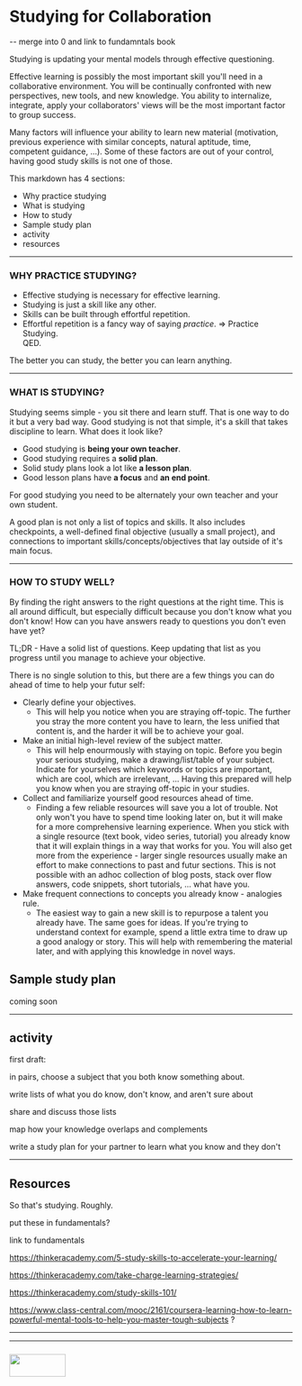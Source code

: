 # Studying for Collaboration

-- merge into 0 and link to fundamntals book

Studying is updating your mental models through effective questioning.

Effective learning is possibly the most important skill you'll need in a collaborative environment. You will be continually confronted with new perspectives, new tools, and new knowledge.  You ability to internalize, integrate, apply your collaborators' views will be the most important factor to group success.

Many factors will influence your ability to learn new material (motivation, previous experience with similar concepts, natural aptitude, time, competent guidance, ...).  Some of these factors are out of your control, having good study skills is not one of those.

This markdown has 4 sections: 
* Why practice studying
* What is studying
* How to study
* Sample study plan
* activity
* resources

---
### WHY PRACTICE STUDYING?
* Effective studying is necessary for effective learning.
* Studying is just a skill like any other.
* Skills can be built through effortful repetition.
* Effortful repetition is a fancy way of saying _practice_.
=> Practice Studying.  
QED.

The better you can study, the better you can learn anything.

_______ 

### WHAT IS STUDYING?
Studying seems simple - you sit there and learn stuff.  That is one way to do it but a very bad way.  Good studying is not that simple, it's a skill that takes discipline to learn.  What does it look like?
* Good studying is **being your own teacher**. 
* Good studying requires a **solid plan**.
* Solid study plans look a lot like **a lesson plan**.
* Good lesson plans have **a focus** and **an end point**.

For good studying you need to be alternately your own teacher and your own student. 

A good plan is not only a list of topics and skills.  It also includes checkpoints, a well-defined final objective (usually a small project), and connections to important skills/concepts/objectives that lay outside of it's main focus.
___
### HOW TO STUDY WELL?
By finding the right answers to the right questions at the right time. 
This is all around difficult, but especially difficult because you don't know what you don't know!  How can you have answers ready to questions you don't even have yet?

TL;DR - Have a solid list of questions.  Keep updating that list as you progress until you manage to achieve your objective.

There is no single solution to this, but there are a few things you can do ahead of time to help your futur self:
* Clearly define your objectives.
  * This will help you notice when you are straying off-topic.  The further you stray the more content you have to learn, the less unified that content is, and the harder it will be to achieve your goal.
* Make an initial high-level review of the subject matter.
  * This will help enourmously with staying on topic.  Before you begin your serious studying, make a drawing/list/table of your subject.  Indicate for yourselves which keywords or topics are important, which are cool, which are irrelevant, ... Having this prepared will help you know when you are straying off-topic in your studies.
* Collect and familiarize yourself good resources ahead of time.
  * Finding a few reliable resources will save you a lot of trouble.  Not only won't you have to spend time looking later on, but it will make for a more comprehensive learning experience.  When you stick with a single resource (text book, video series, tutorial) you already know that it will explain things in a way that works for you.  You will also get more from the experience - larger single resources usually make an effort to make connections to past and futur sections.  This is not possible with an adhoc collection of blog posts, stack over flow answers, code snippets, short tutorials, ... what have you.
* Make frequent connections to concepts you already know - analogies rule.
  * The easiest way to gain a new skill is to repurpose a talent you already have.  The same goes for ideas.  If you're trying to understand context for example, spend a little extra time to draw up a good analogy or story.  This will help with remembering the material later, and with applying this knowledge in novel ways.

## Sample study plan

coming soon
______

## activity

first draft:

in pairs, choose a subject that you both know something about.

write lists of what you do know, don't know, and aren't sure about

share and discuss those lists

map how your knowledge overlaps and complements

write a study plan for your partner to learn what you know and they don't





___

## Resources

So that's studying.  Roughly.  

put these in fundamentals?

link to fundamentals

https://thinkeracademy.com/5-study-skills-to-accelerate-your-learning/

https://thinkeracademy.com/take-charge-learning-strategies/

https://thinkeracademy.com/study-skills-101/

https://www.class-central.com/mooc/2161/coursera-learning-how-to-learn-powerful-mental-tools-to-help-you-master-tough-subjects  ?



___
___
### <a href="http://elewa.education/blog" target="_blank"><img src="https://user-images.githubusercontent.com/18554853/34921062-506450ae-f97d-11e7-875f-6feeb26ad72d.png" width="100" height="40"/></a>